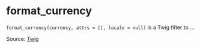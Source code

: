 # format_currency

`format_currency(currency, attrs = [], locale = null)` is a Twig filter to ...


Source: [Twig](https://twig.symfony.com/format_currency)
